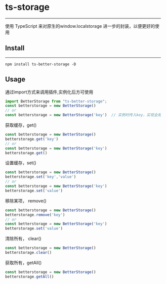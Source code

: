 # ts-storage
<hr>

使用 TypeScript 来对原生的window.localstorage 进一步的封装，以便更好的使用

## Install
<hr>

````
npm install ts-better-storage -D
````

## Usage
通过import方式来调用插件,实例化后方可使用

```javascript
import BetterStorage from "ts-better-storage";
const betterstorage = new BetterStorage() 
// or
const betterstorage = new BetterStorage('key')  // 实例时传入key，实现全局定义
```

获取缓存，get()

````javascript
const betterstorage = new BetterStorage() 
betterstorage.get('key')
// or 
const betterstorage = new BetterStorage('key') 
betterstorage.get()
````

设置缓存，set()
````javascript
const betterstorage = new BetterStorage() 
betterstorage.set('key','value')
// or 
const betterstorage = new BetterStorage('key') 
betterstorage.set('value')
````

移除某项， remove()
````javascript
const betterstorage = new BetterStorage() 
betterstorage.remove('key')
// or 
const betterstorage = new BetterStorage('key')
betterstorage.set('value')
````

清除所有， clear()
````javascript
const betterstorage = new BetterStorage() 
betterstorage.clear()
````

获取所有，getAll()
````javascript
const betterstorage = new BetterStorage() 
betterstorage.getAll()
````
